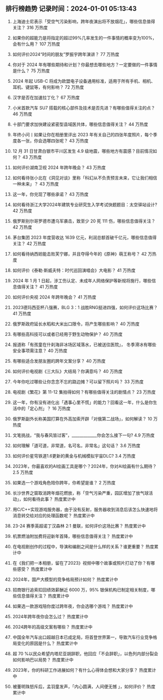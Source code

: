 
## 排行榜趋势 记录时间：2024-01-01 05:13:43
  
  1. 上海迪士尼表示「受空气污染影响，跨年夜演出将不放烟花」，哪些信息值得关注？ 316 万热度
    
  2. 如果你的超能力是将指定的超过99%几率发生的一件事情的概率变为100%，会有什么用？ 107 万热度
    
  3. 如何评价2024“时间的朋友”罗振宇跨年演讲？ 77 万热度
    
  4. 你对于 2024 年有哪些期待和计划？你最想去哪些地方？一定要做的一件事情是什么？ 75 万热度
    
  5. 2024 年起 USB-C 将成为欧盟电子设备通用标准，适用于所有手机、相机、耳机、键鼠等，有何影响？ 72 万热度
    
  6. 汉字是否在加速拉丁化？ 67 万热度
    
  7. 小米首款汽车 SU7 搭载的核心部件及技术是否先进？有哪些值得关注的点？ 46 万热度
    
  8. 十部门要求加快建设紧密型县域医共体，哪些信息值得关注？ 44 万热度
    
  9. 年终小问丨如果让你在相册里评出 2023 年有关自己的四张年度照片，每个季度各一张，你会选哪四张呢？ 43 万热度
    
  10. 12 月 31 日甘肃白银市平川区发生 4.9 级地震，哪些地方有震感？目前情况如何？ 43 万热度
    
  11. 如何评价湖南卫视 2024 年跨年晚会？ 43 万热度
    
  12. 如何看待张小北在《洞见对谈》里称「科幻从不负责预言未来，它让我们相信一种未来」？ 43 万热度
    
  13. 这一年，你兑现了哪些承诺？ 43 万热度
    
  14. 如何看待浙江大学2024年建筑专业研究生入学考试快题题目：太空驿站设计? 42 万热度
    
  15. 俄罗斯别尔哥罗德市遭乌军袭击，致至少 20 死 111 伤，哪些信息值得关注？ 42 万热度
    
  16. 茅台集团 2023 年度营收达 1639 亿元，利润总额首破千亿元，哪些信息值得关注？ 42 万热度
    
  17. 如何看待纳西妲能击败芙宁娜，并且夺得今年的《原神》萌王称号？ 42 万热度
    
  18. 如何评价《泰勒·斯威夫特：时代巡回演唱会》大电影？ 41 万热度
    
  19. 2024 年 1 月 1 日起，涉工伤认定、未成年人网络保护等新规将施行，哪些信息值得关注？ 41 万热度
    
  20. 如何评价央视 2024 年跨年晚会？ 41 万热度
    
  21. 2023德玛西亚杯八强赛，BLG 3：1 战胜RNG挺进四强，如何评价这场比赛？ 41 万热度
    
  22. 俄罗斯政府延长水稻和大米出口限令，将产生哪些影响？ 40 万热度
    
  23. 有哪些高科技可以或者已经用于野生动物保护？ 40 万热度
    
  24. 报道称「有孩童在什刹海非冰场区域落水，已被送往医院」， 冬季滑冰有哪些安全事项需注意？ 40 万热度
    
  25. 有哪些适合发朋友圈的跨年文案分享？ 40 万热度
    
  26. 如何评价电视剧《三大队》大结局？你满意吗？ 40 万热度
    
  27. 今年你吃过哪些让你念念不忘的路边摊？可以留下照片吗？ 33 万热度
    
  28. 电视剧《繁花》第 11-12 集拍得如何？有哪些值得关注的剧情点？ 23 万热度
    
  29. 这一年，你有没有进化出「遇事心里不慌」的能力？回看这一年，什么是你生活中的「定心剂」？ 16 万热度
    
  30. 俄罗斯副外长称美国打算在外高加索开辟「对俄第二战场」，如何解读？ 10 万热度
    
  31. 文笔挑战，“我与春风皆过客”，_____________你会怎么接下一句? 4.9 万热度
    
  32. 如何理解「道可道，非常道，名可名，非常名」这句话？ 3.6 万热度
    
  33. 如何评价星穹铁道1.6更新的黄金与机械模拟宇宙DLC? 3.4 万热度
    
  34. 2023年，你最喜欢的AI绘画工具是哪个？2024年，你对AI绘画有什么期待？ 2.5 万热度
    
  35. 如果选一个游戏角色陪你跨年，你希望是谁？ 2 万热度
    
  36. 长沙世界之窗取消跨年烟花燃放，称「空气污染严重，园区增加了放气球活动」，如何看待此事？ 热度累计中
    
  37. 用C/C++实现游戏服务器，由于没有反射，服务器收到消息后该怎么快速地将消息转交给对应的处理函数呢？ 热度累计中
    
  38. 23-24 赛季英超诺丁汉森林 2:1 曼联，如何评价这场比赛？ 热度累计中
    
  39. 机票燃油附加费将迎新年首降，哪些信息值得关注？ 热度累计中
    
  40. 在电视剧创作的过程中，导演和编剧之间是什么样的关系？谁更重要？ 热度累计中
    
  41. 在《我们把一本相册，留在了2023》视频中哪个故事或照片打动了你？有哪些感受？ 热度累计中
    
  42. 2024年，国产大模型的竞争格局预计如何？ 热度累计中
    
  43. 招商银行追索扣回绩效薪酬近 6000 万，95% 银保机构已制定相关制度，哪些信息值得关注？ 热度累计中
    
  44. 如果选一款游戏陪你度过跨年夜，你会选哪个游戏？ 热度累计中
    
  45. 2024年跨年夜你会怎么过？ 热度累计中
    
  46. 2024跨年的高级文案有哪些？ 热度累计中
    
  47. 中国全年汽车出口超越日本已成定局，将首登世界第一，导致汽车行业竞争格局变化的原因是什么？ 热度累计中
    
  48. 超 70 %以民众希望内塔尼亚胡辞职，他回应「不会辞职」，以色列内部分裂会如何影响巴以局势？ 热度累计中
    
  49. 2023年，你的科研工作进展如何？有什么心得体会想和大家分享？ 热度累计中
    
  50. 被董明珠怒斥后，孟羽童发声，「内心圆满，人间便无憾 」，如何评价？ 热度累计中
    